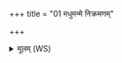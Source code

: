 +++
title = "01 मधुमन्मे निक्रमणम्"

+++
<details><summary>मूलम् (WS)</summary>

मधुमन्मे निक्रमणं मधुमन्मे परायणम्।  
वाचा मधुमदुद्यासमक्ष्यौ मे मधुसन्दृशी॥ १ ॥  
मामनु प्रसारयन्मम पत्तो निपेदिवान् ।  
अथो मे पुनरायतो अक्ष्यौ कामेन शुष्यताम् ॥ २ ॥
</details>